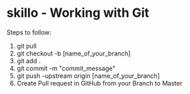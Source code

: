 # skillo - Working with Git

Steps to follow:

1. git pull
2. git checkout -b [name_of_your_branch]
3. git add .
4. git commit -m "commit_message"
5. git push -upstream origin [name_of_your_branch]
6. Create Pull request in GitHub from your Branch to Master
